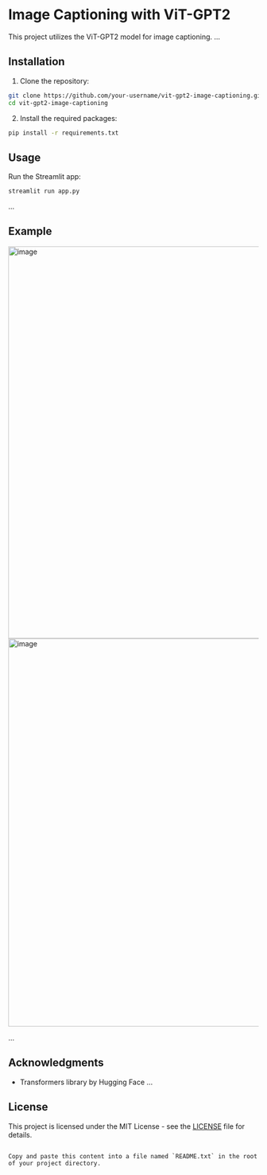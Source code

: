 
# Image Captioning with ViT-GPT2

This project utilizes the ViT-GPT2 model for image captioning. ...

## Installation

1. Clone the repository:

```bash
git clone https://github.com/your-username/vit-gpt2-image-captioning.git
cd vit-gpt2-image-captioning
```

2. Install the required packages:

```bash
pip install -r requirements.txt
```

## Usage

Run the Streamlit app:

```bash
streamlit run app.py
```

...

## Example

<img width="788" alt="image" src="https://github.com/Yashsharma009/caption/assets/116294789/e557bb5d-9333-41c9-a3d7-c1ba6534a9ec">

<img width="780" alt="image" src="https://github.com/Yashsharma009/caption/assets/116294789/d35f045c-44fd-421b-8b88-7e68082b3386">


...

## Acknowledgments

- Transformers library by Hugging Face
...

## License

This project is licensed under the MIT License - see the [LICENSE](LICENSE) file for details.
```

Copy and paste this content into a file named `README.txt` in the root of your project directory.
